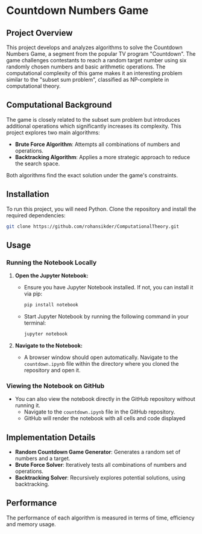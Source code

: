 # Countdown Numbers Game

## Project Overview

This project develops and analyzes algorithms to solve the Countdown Numbers Game, a segment from the popular TV program "Countdown". The game challenges contestants to reach a random target number using six randomly chosen numbers and basic arithmetic operations. The computational complexity of this game makes it an interesting problem similar to the "subset sum problem", classified as NP-complete in computational theory.

## Computational Background

The game is closely related to the subset sum problem but introduces additional operations which significantly increases its complexity. This project explores two main algorithms:
- **Brute Force Algorithm**: Attempts all combinations of numbers and operations.
- **Backtracking Algorithm**: Applies a more strategic approach to reduce the search space.

Both algorithms find the exact solution under the game's constraints.

## Installation

To run this project, you will need Python. Clone the repository and install the required dependencies:

```bash
git clone https://github.com/rohansikder/ComputationalTheory.git
```

## Usage

### Running the Notebook Locally
1. **Open the Jupyter Notebook:**
   - Ensure you have Jupyter Notebook installed. If not, you can install it via pip:
     ```bash
     pip install notebook
     ```
   - Start Jupyter Notebook by running the following command in your terminal:
     ```bash
     jupyter notebook
     ```
   
2. **Navigate to the Notebook:**
   - A browser window should open automatically. Navigate to the `countdown.ipynb` file within the directory where you cloned the repository and open it.


### Viewing the Notebook on GitHub
- You can also view the notebook directly in the GitHub repository without running it.
   - Navigate to the `countdown.ipynb` file in the GitHub repository.
   - GitHub will render the notebook with all cells and code displayed


## Implementation Details

- **Random Countdown Game Generator**: Generates a random set of numbers and a target.
- **Brute Force Solver**: Iteratively tests all combinations of numbers and operations.
- **Backtracking Solver**: Recursively explores potential solutions, using backtracking.


## Performance

The performance of each algorithm is measured in terms of time, efficiency and memory usage.

